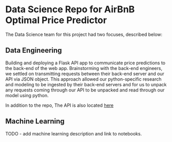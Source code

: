
# Data Science Repo for AirBnB Optimal Price Predictor

The Data Science team for this project had two focuses, described below:<br>

## Data Engineering

Building and deploying a Flask API app to communicate price predictions to the back-end of the web app. Brainstorming with the back-end engineers, we settled on transmitting requests between their back-end server and our API via JSON object. This approach allowed our python-specific research and modeling to be ingested by their back-end servers and for us to unpack any requests coming through our API to be unpacked and read through our model using python.<br>

In addition to the repo, The API is also located [here](https://airbnb-prediction-api.herokuapp.com/)

## Machine Learning

TODO - add machine learning description and link to notebooks.
